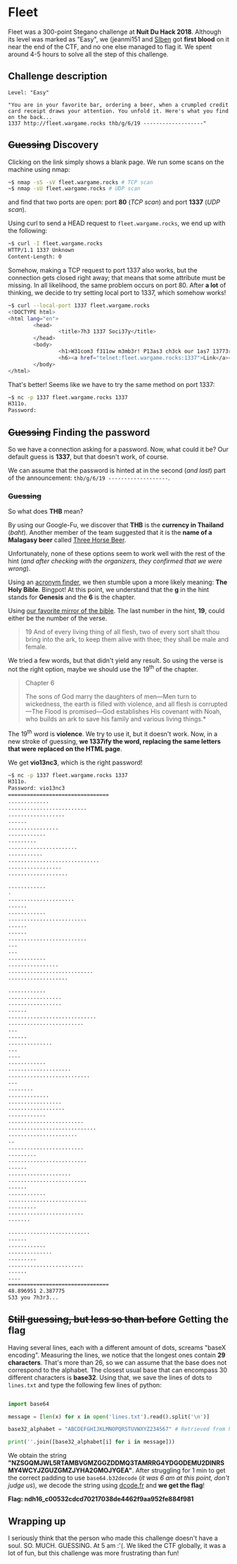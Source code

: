# Fleet

Fleet was a 300-point Stegano challenge at **Nuit Du Hack 2018**. Although its level was marked as "Easy", we (jeanmi151 and [SIben](https://twitter.com/_SIben_) got **first blood** on it near the end of the CTF, and no one else managed to flag it.
We spent around 4-5 hours to solve all the step of this challenge.

## Challenge description

```
Level: "Easy"
            
"You are in your favorite bar, ordering a beer, when a crumpled credit card receipt draws your attention. You unfold it. Here's what you find
on the back...
1337 http://fleet.wargame.rocks thb/g/6/19 -------------------"
```

## ~~Guessing~~ Discovery

Clicking on the link simply shows a blank page. We run some scans on the machine using nmap:
    
```bash
~$ nmap -sS -sV fleet.wargame.rocks # TCP scan
~$ nmap -sU fleet.wargame.rocks # UDP scan
```
and find that two ports are open: port **80** (*TCP scan*) and port **1337** (*UDP scan*).

Using curl to send a HEAD request to `fleet.wargame.rocks`, we end up with the following:
    
```bash
~$ curl -I fleet.wargame.rocks
HTTP/1.1 1337 Unknown
Content-Length: 0
```

Somehow, making a TCP request to port 1337 also works, but the connection gets closed right away; that means that some attribute must be missing. In all likelihood, the same problem occurs on port 80.
After **a lot** of thinking, we decide to try setting local port to 1337, which somehow works!

```bash
~$ curl --local-port 1337 fleet.wargame.rocks
<!DOCTYPE html>
<html lang="en">
        <head>
                <title>7h3 1337 Soci37y</title>
        </head>
        <body>
                <h1>W31com3 f311ow m3mb3r! P13as3 ch3ck our 1as7 13773r...</h1>
                <h6><a href="telnet:fleet.wargame.rocks:1337">Link</a></h6>
        </body>
</html>
```

That's better! Seems like we have to try the same method on port 1337:

```bash
~$ nc -p 1337 fleet.wargame.rocks 1337
H311o.
Password:
```

## ~~Guessing~~ Finding the password

So we have a connection asking for a password. Now, what could it be? Our default guess is **1337**, but that doesn't work, of course.

We can assume that the password is hinted at in the second (*and last*) part of the announcement: `thb/g/6/19 -------------------`.

### ~~Guessing~~
So what does **THB** mean?

By using our Google-Fu, we discover that **THB** is the **currency in Thailand** (*baht*). Another member of the team suggested that it is the **name of a Malagasy beer** called [Three Horse Beer](https://en.wikipedia.org/wiki/Three_Horses_Bee).

Unfortunately, none of these options seem to work well with the rest of the hint (*and after checking with the organizers, they confirmed that we were wrong*).

Using an [acronym finder](https://www.aclronymfinder.com/THB.html), we then stumble upon a more likely meaning: **The Holy Bible**. Bingpot! At this point, we understand that the **g** in the hint stands for **Genesis** and the **6** is the chapter.

Using [our favorite mirror of the bible](https://www.lds.org/scriptures/ot/gen/6?lang=eng). The last number in the hint, **19**, could either be the number of the verse.

> 19 And of every living thing of all flesh, two of every sort shalt thou bring into the ark, to keep them alive with thee; they shall be male and female.

We tried a few words, but that didn't yield any result. So using the verse is not the right option, maybe we should use the 19<sup>th</sup> of the chapter.

> Chapter 6
> 
> The sons of God marry the daughters of men—Men turn to wickedness, the earth is filled with violence, and all flesh is corrupted—The Flood is promised—God establishes His covenant with Noah, who builds an ark to save his family and various living things.*

The 19<sup>th</sup> word is **violence**. We try to use it, but it doesn't work. Now, in a new stroke of guessing, **we 1337ify the word, replacing the same letters that were replaced on the HTML page**.

We get **vio13nc3**, which is the right password!    

```bash
~$ nc -p 1337 fleet.wargame.rocks 1337
H311o.
Password: vio13nc3
================================
.............
.........................
..................
......
................
............
.........
......................
...........
.............................
.................
...................

............
.
.....................
......
............
.........................
......
......
.........................
...
...
............
................
...........................
...................

............
.................
.................
......
............................
........................
...
......
..............
...
....
............
....................
..........................
...
........
.............
.................
..................
............
........................
............................
......................
..
........................
.........
.........................
......
....................
.........................
......
............
.........................
.........
........................
.......

..........................
......
............
..............
.........
........................
......
....
================================
48.896951 2.387775
S33 you 7h3r3...
```


## ~~Still guessing, but less so than before~~ Getting the flag

Having several lines, each with a different amount of dots, screams "baseX encoding".
Measuring the lines, we notice that the longest ones contain **29 characters**. That's more than 26, so we can assume that the base does not correspond to the alphabet.
The closest usual base that can encompass 30 different characters is **base32**. Using that, we save the lines of dots to `lines.txt` and type the following few lines of python:

```python

import base64

message = [len(x) for x in open('lines.txt').read().split('\n')]

base32_alphabet = "ABCDEFGHIJKLMNOPQRSTUVWXYZ234567" # Retrieved from https://inshallhack.org/paddinganography/ \o/

print(''.join([base32_alphabet[i] for i in message]))
```

We obtain the string **"NZSGQMJWL5RTAMBVGMZGGZDDMQ3TAMRRG4YDGODEMU2DINRSMY4WCYJZGUZGMZJYHA2GMOJYGEA"**. After struggling for 1 min to get the correct padding to use `base64.b32decode` (*it was 6 am at this point, don't judge us*), we decode the string using [dcode.fr](https://www.dcode.fr/code-base-32) and **we get the flag**!

**Flag: ndh16\_c00532cdcd70217038de4462f9aa952fe884f981**

## Wrapping up

I seriously think that the person who made this challenge doesn't have a soul. SO. MUCH. GUESSING. At 5 am :'(.
We liked the CTF globally, it was a lot of fun, but this challenge was more frustrating than fun!
